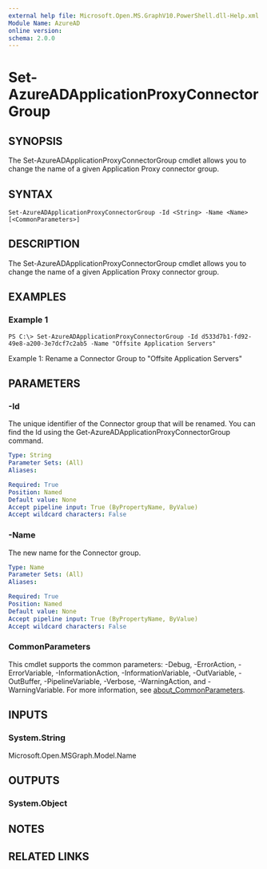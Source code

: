 ```yaml
---
external help file: Microsoft.Open.MS.GraphV10.PowerShell.dll-Help.xml
Module Name: AzureAD
online version:
schema: 2.0.0
---
```


# Set-AzureADApplicationProxyConnectorGroup

## SYNOPSIS
The Set-AzureADApplicationProxyConnectorGroup cmdlet allows you to change the name of a given Application Proxy connector group. 

## SYNTAX

```
Set-AzureADApplicationProxyConnectorGroup -Id <String> -Name <Name> [<CommonParameters>]
```

## DESCRIPTION
The Set-AzureADApplicationProxyConnectorGroup cmdlet allows you to change the name of a given Application Proxy connector group. 

## EXAMPLES

### Example 1
```
PS C:\> Set-AzureADApplicationProxyConnectorGroup -Id d533d7b1-fd92-49e8-a200-3e7dcf7c2ab5 -Name "Offsite Application Servers"
```

Example 1: Rename a Connector Group to "Offsite Application Servers"

## PARAMETERS

### -Id
The unique identifier of the Connector group that will be renamed. You can find the Id using the Get-AzureADApplicationProxyConnectorGroup command. 

```yaml
Type: String
Parameter Sets: (All)
Aliases:

Required: True
Position: Named
Default value: None
Accept pipeline input: True (ByPropertyName, ByValue)
Accept wildcard characters: False
```

### -Name
The new name for the Connector group.

```yaml
Type: Name
Parameter Sets: (All)
Aliases:

Required: True
Position: Named
Default value: None
Accept pipeline input: True (ByPropertyName, ByValue)
Accept wildcard characters: False
```

### CommonParameters
This cmdlet supports the common parameters: -Debug, -ErrorAction, -ErrorVariable, -InformationAction, -InformationVariable, -OutVariable, -OutBuffer, -PipelineVariable, -Verbose, -WarningAction, and -WarningVariable. For more information, see [about_CommonParameters](http://go.microsoft.com/fwlink/?LinkID=113216).

## INPUTS

### System.String
Microsoft.Open.MSGraph.Model.Name

## OUTPUTS

### System.Object

## NOTES

## RELATED LINKS
